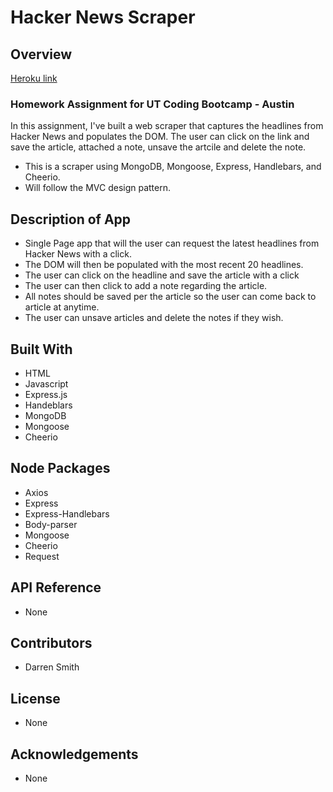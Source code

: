 # Hacker News Scraper

## Overview

[Heroku link]("https://pacific-journey-50299.herokuapp.com/")

### Homework Assignment for UT Coding Bootcamp - Austin

In this assignment, I've built a web scraper that captures the headlines from Hacker News and populates the DOM.  The user can click on the link and save the article, attached a note, unsave the artcile and delete the note.

* This is a scraper using MongoDB, Mongoose, Express, Handlebars, and Cheerio.
* Will follow the MVC design pattern.

## Description of App

* Single Page app that will the user can request the latest headlines from Hacker News with a click.
* The DOM will then be populated with the most recent 20 headlines.
* The user can click on the headline and save the article with a click
* The user can then click to add a note regarding the article.
* All notes should be saved per the article so the user can come back to article at anytime.
* The user can unsave articles and delete the notes if they wish.

## Built With

* HTML
* Javascript
* Express.js
* Handeblars
* MongoDB
* Mongoose
* Cheerio

## Node Packages

* Axios
* Express
* Express-Handlebars
* Body-parser
* Mongoose
* Cheerio
* Request

## API Reference

* None

## Contributors

* Darren Smith

## License

* None

## Acknowledgements

* None
